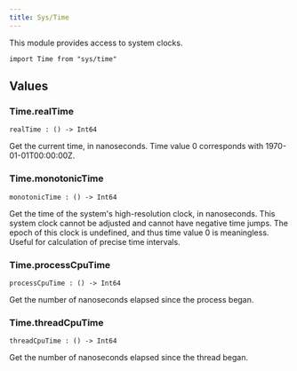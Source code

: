 ```yaml
---
title: Sys/Time
---
```


This module provides access to system clocks.

```grain
import Time from "sys/time"
```

## Values

### Time.**realTime**

```grain
realTime : () -> Int64
```

Get the current time, in nanoseconds.
Time value 0 corresponds with 1970-01-01T00:00:00Z.

### Time.**monotonicTime**

```grain
monotonicTime : () -> Int64
```

Get the time of the system's high-resolution clock, in nanoseconds.
This system clock cannot be adjusted and cannot have negative time jumps.
The epoch of this clock is undefined, and thus time value 0 is meaningless.
Useful for calculation of precise time intervals.

### Time.**processCpuTime**

```grain
processCpuTime : () -> Int64
```

Get the number of nanoseconds elapsed since the process began.

### Time.**threadCpuTime**

```grain
threadCpuTime : () -> Int64
```

Get the number of nanoseconds elapsed since the thread began.
